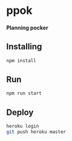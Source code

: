 # ppok
#### Planning pocker

## Installing
```bash
npm install
```

## Run
```bash
npm run start
```

## Deploy
```bash
heroku login
git push heroku master
```
